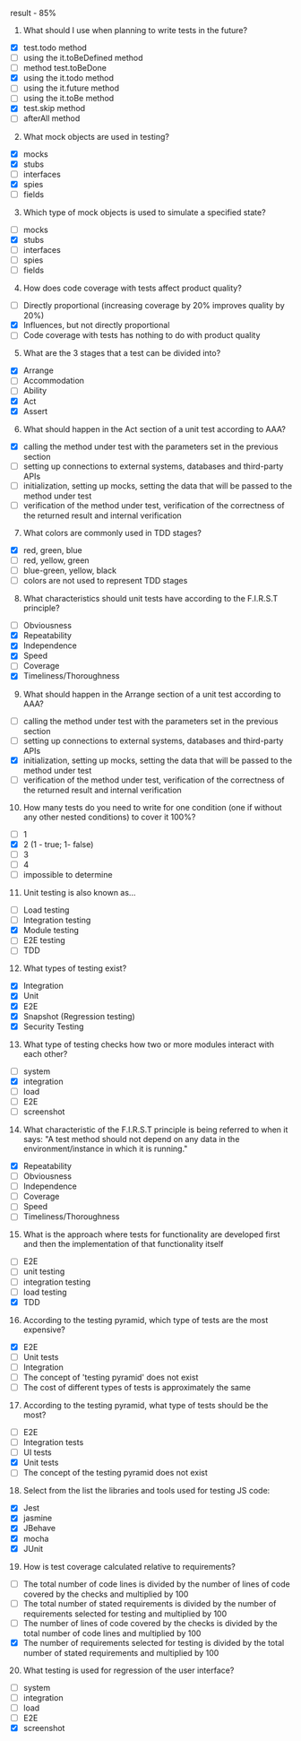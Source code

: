 result - 85%

1. What should I use when planning to write tests in the future?

- [x] test.todo method
- [ ] using the it.toBeDefined method
- [ ] method test.toBeDone
- [x] using the it.todo method
- [ ] using the it.future method
- [ ] using the it.toBe method
- [x] test.skip method
- [ ] afterAll method

2. What mock objects are used in testing?

- [x] mocks
- [x] stubs
- [ ] interfaces
- [x] spies
- [ ] fields

3. Which type of mock objects is used to simulate a specified state?

- [ ] mocks
- [x] stubs
- [ ] interfaces
- [ ] spies
- [ ] fields

4. How does code coverage with tests affect product quality?

- [ ] Directly proportional (increasing coverage by 20% improves quality by 20%)
- [x] Influences, but not directly proportional
- [ ] Code coverage with tests has nothing to do with product quality

5. What are the 3 stages that a test can be divided into?

- [x] Arrange
- [ ] Accommodation
- [ ] Ability
- [x] Act
- [x] Assert

6. What should happen in the Act section of a unit test according to AAA?

- [x] calling the method under test with the parameters set in the previous section
- [ ] setting up connections to external systems, databases and third-party APIs
- [ ] initialization, setting up mocks, setting the data that will be passed to the method under test
- [ ] verification of the method under test, verification of the correctness of the returned result and internal verification

7. What colors are commonly used in TDD stages?

- [x] red, green, blue
- [ ] red, yellow, green
- [ ] blue-green, yellow, black
- [ ] colors are not used to represent TDD stages

8. What characteristics should unit tests have according to the F.I.R.S.T principle?

- [ ] Obviousness
- [x] Repeatability
- [x] Independence
- [x] Speed
- [ ] Coverage
- [x] Timeliness/Thoroughness

9. What should happen in the Arrange section of a unit test according to AAA?

- [ ] calling the method under test with the parameters set in the previous section
- [ ] setting up connections to external systems, databases and third-party APIs
- [x] initialization, setting up mocks, setting the data that will be passed to the method under test
- [ ] verification of the method under test, verification of the correctness of the returned result and internal verification

10. How many tests do you need to write for one condition (one if without any other nested conditions) to cover it 100%?

- [ ] 1
- [x] 2 (1 - true; 1- false)
- [ ] 3
- [ ] 4
- [ ] impossible to determine

11. Unit testing is also known as...

- [ ] Load testing
- [ ] Integration testing
- [x] Module testing
- [ ] E2E testing
- [ ] TDD

12. What types of testing exist?

- [x] Integration
- [x] Unit
- [x] E2E
- [x] Snapshot (Regression testing)
- [x] Security Testing

13. What type of testing checks how two or more modules interact with each other?

- [ ] system
- [x] integration
- [ ] load
- [ ] E2E
- [ ] screenshot

14. What characteristic of the F.I.R.S.T principle is being referred to when it says: "A test method should not depend on any data in the environment/instance in which it is running."

- [x] Repeatability
- [ ] Obviousness
- [ ] Independence
- [ ] Coverage
- [ ] Speed
- [ ] Timeliness/Thoroughness

15. What is the approach where tests for functionality are developed first and then the implementation of that functionality itself

- [ ] E2E
- [ ] unit testing
- [ ] integration testing
- [ ] load testing
- [x] TDD

16. According to the testing pyramid, which type of tests are the most expensive?

- [x] E2E
- [ ] Unit tests
- [ ] Integration
- [ ] The concept of 'testing pyramid' does not exist
- [ ] The cost of different types of tests is approximately the same

17. According to the testing pyramid, what type of tests should be the most?

- [ ] E2E
- [ ] Integration tests
- [ ] UI tests
- [x] Unit tests
- [ ] The concept of the testing pyramid does not exist

18. Select from the list the libraries and tools used for testing JS code:

- [x] Jest
- [x] jasmine
- [x] JBehave
- [x] mocha
- [x] JUnit

19. How is test coverage calculated relative to requirements?

- [ ] The total number of code lines is divided by the number of lines of code covered by the checks and multiplied by 100
- [ ] The total number of stated requirements is divided by the number of requirements selected for testing and multiplied by 100
- [ ] The number of lines of code covered by the checks is divided by the total number of code lines and multiplied by 100
- [x] The number of requirements selected for testing is divided by the total number of stated requirements and multiplied by 100

20. What testing is used for regression of the user interface?

- [ ] system
- [ ] integration
- [ ] load
- [ ] E2E
- [x] screenshot
